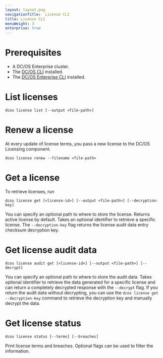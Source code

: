 ```yaml
---
layout: layout.pug
navigationTitle:  License CLI
title: License CLI
menuWeight: 3
enterprise: true
---
```


# Prerequisites
- A DC/OS Enterprise cluster.
- The [DC/OS CLI](/1.11/cli/install/) installed.
- The [DC/OS Enterprise CLI](/1.11/cli/enterprise-cli/) installed.


# List licenses

```
dcos license list [--output <file-path>]
```

# Renew a license

At every update of license terms, you pass a new license to the DC/OS Licensing component.

```
dcos license renew --filename <file-path>
```

# Get a license

To retrieve licenses, run

```
dcos license get [<license-id>] [--output <file-path>] [--decryption-key]
```

You can specify an optional path to where to store the license. Returns active license by default. Takes an optional identifier to retrieve a specific license. The `--decryption-key` flag returns the license audit data entry checksum decryption key.

# Get license audit data

```
dcos license audit get [<license-id>] [--output <file-path>] [--decrypt]
```

You can specify an optional path to where to store the audit data. Takes optional identifier to retrieve the data generated for a specific license and can return a completely decrypted response with the `--decrypt` flag. If you return the audit data without decrypting, you can use the `dcos license get --decryption-key` command to retrieve the decryption key and manually decrypt the data.

# Get license status

```
dcos license status [--terms] [--breaches]
```

Print license terms and breaches. Optional flags can be used to filter the information.
